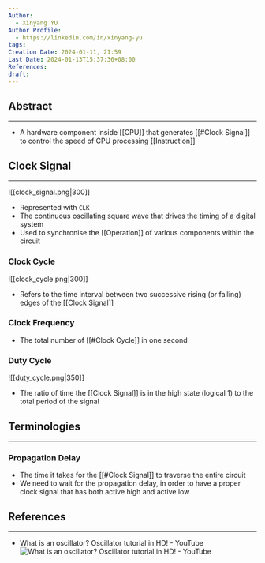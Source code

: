 ```yaml
---
Author:
  - Xinyang YU
Author Profile:
  - https://linkedin.com/in/xinyang-yu
tags: 
Creation Date: 2024-01-11, 21:59
Last Date: 2024-01-13T15:37:36+08:00
References: 
draft: 
---
```

## Abstract
---
- A hardware component inside [[CPU]] that generates [[#Clock Signal]] to control the speed of CPU processing [[Instruction]]


## Clock Signal
---
![[clock_signal.png|300]]
- Represented with `CLK`
- The continuous oscillating square wave that drives the timing of a digital system
- Used to synchronise the [[Operation]] of various components within the circuit


### Clock Cycle
![[clock_cycle.png|300]]
- Refers to the time interval between two successive rising (or falling) edges of the [[Clock Signal]]

### Clock Frequency
- The total number of [[#Clock Cycle]] in one second

### Duty Cycle
![[duty_cycle.png|350]]

- The ratio of time the [[Clock Signal]] is in the high state (logical 1) to the total period of the signal

## Terminologies 
---
### Propagation Delay
- The time it takes for the [[#Clock Signal]] to traverse the entire circuit
- We need to wait for the propagation delay, in order to have a proper clock signal that has both active high and active low

## References
---
- What is an oscillator? Oscillator tutorial in HD! - YouTube
![What is an oscillator? Oscillator tutorial in HD! - YouTube](https://youtu.be/aJAZHPqEUKU?si=Pt-hOeXTN6z8j6Po&t=157)
